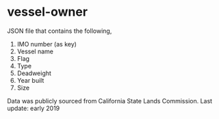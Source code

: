 # vessel-owner
JSON file that contains the following,

1. IMO number (as key)
2. Vessel name
3. Flag
4. Type 
5. Deadweight
6. Year built
7. Size

Data was publicly sourced from California State Lands Commission. Last update: early 2019
